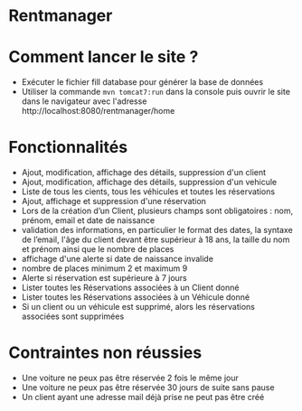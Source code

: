 # Rentmanager

# Comment lancer le site ?

- Exécuter le fichier fill database pour générer la base de données 
- Utiliser la commande `mvn tomcat7:run` dans la console puis ouvrir le site dans le navigateur avec l'adresse http://localhost:8080/rentmanager/home

# Fonctionnalités

- Ajout, modification, affichage des détails, suppression d'un client
- Ajout, modification, affichage des détails, suppression d'un vehicule
- Liste de tous les cients, tous les véhicules et toutes les réservations
- Ajout, affichage et suppression d'une réservation
- Lors de la création d’un Client, plusieurs champs sont obligatoires : nom, prénom, email et date de naissance
- validation des informations, en particulier le format des dates, la syntaxe de l’email, l'âge du client devant être supérieur à 18 ans, la taille du nom et prénom ainsi que le nombre de places
- affichage d'une alerte si date de naissance invalide
- nombre de places minimum 2 et maximum 9
- Alerte si réservation est supérieure à 7 jours
- Lister toutes les Réservations associées à un Client donné
- Lister toutes les Réservations associées à un Véhicule donné
- Si un client ou un véhicule est supprimé, alors les réservations associées sont supprimées

# Contraintes non réussies

- Une voiture ne peux pas être réservée 2 fois le même jour
- Une voiture ne peux pas être réservée 30 jours de suite sans pause
- Un client ayant une adresse mail déjà prise ne peut pas être créé


